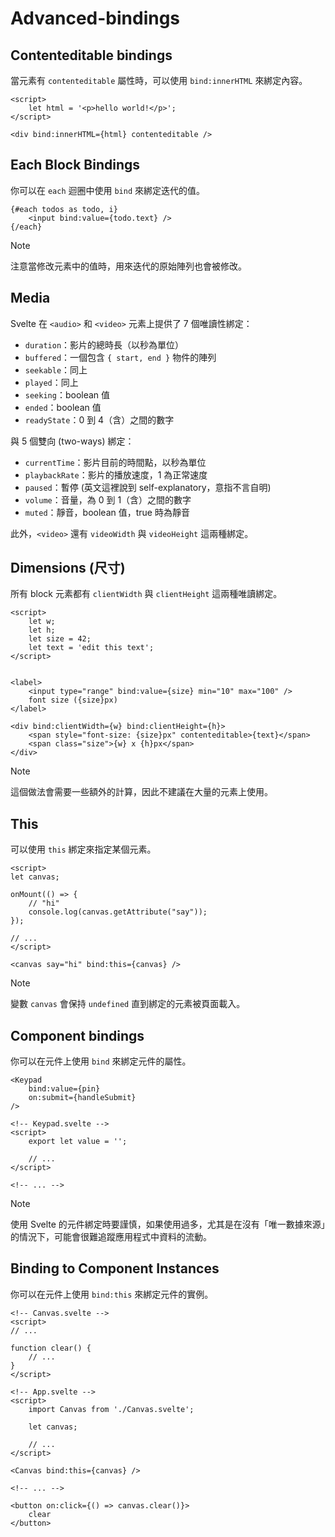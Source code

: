 # Advanced-bindings

## Contenteditable bindings

當元素有 `contenteditable` 屬性時，可以使用 `bind:innerHTML` 來綁定內容。

```svelte
<script>
    let html = '<p>hello world!</p>';
</script>

<div bind:innerHTML={html} contenteditable />
```

## Each Block Bindings

你可以在 `each` 迴圈中使用 `bind` 來綁定迭代的值。

```svelte
{#each todos as todo, i}
    <input bind:value={todo.text} />
{/each}
```

> [!NOTE]
>
> 注意當修改元素中的值時，用來迭代的原始陣列也會被修改。

## Media

Svelte 在 `<audio>` 和 `<video>` 元素上提供了 7 個唯讀性綁定：

- `duration`：影片的總時長（以秒為單位）
- `buffered`：一個包含 `{ start, end }` 物件的陣列
- `seekable`：同上
- `played`：同上
- `seeking`：boolean 值
- `ended`：boolean 值
- `readyState`：0 到 4（含）之間的數字

與 5 個雙向 (two-ways) 綁定：

- `currentTime`：影片目前的時間點，以秒為單位
- `playbackRate`：影片的播放速度，1 為正常速度
- `paused`：暫停 (英文這裡說到 self-explanatory，意指不言自明)
- `volume`：音量，為 0 到 1（含）之間的數字
- `muted`：靜音，boolean 值，true 時為靜音

此外，`<video>` 還有 `videoWidth` 與 `videoHeight` 這兩種綁定。

## Dimensions (尺寸)

所有 block 元素都有 `clientWidth` 與 `clientHeight` 這兩種唯讀綁定。

```svelte
<script>
    let w;
    let h;
    let size = 42;
    let text = 'edit this text';
</script>


<label>
    <input type="range" bind:value={size} min="10" max="100" />
    font size ({size}px)
</label>

<div bind:clientWidth={w} bind:clientHeight={h}>
    <span style="font-size: {size}px" contenteditable>{text}</span>
    <span class="size">{w} x {h}px</span>
</div>
```

> [!NOTE]
>
> 這個做法會需要一些額外的計算，因此不建議在大量的元素上使用。

## This

可以使用 `this` 綁定來指定某個元素。

```svelte
<script>
let canvas;

onMount(() => {
    // "hi"
    console.log(canvas.getAttribute("say"));
});

// ...
</script>

<canvas say="hi" bind:this={canvas} />
```

> [!NOTE]
>
> 變數 `canvas` 會保持 `undefined` 直到綁定的元素被頁面載入。

## Component bindings

你可以在元件上使用 `bind` 來綁定元件的屬性。

```svelte
<Keypad
    bind:value={pin}
    on:submit={handleSubmit}
/>
```

```svelte
<!-- Keypad.svelte -->
<script>
    export let value = '';

    // ...
</script>

<!-- ... -->
```

> [!NOTE]
>
> 使用 Svelte 的元件綁定時要謹慎，如果使用過多，尤其是在沒有「唯一數據來源」的情況下，可能會很難追蹤應用程式中資料的流動。

## Binding to Component Instances

你可以在元件上使用 `bind:this` 來綁定元件的實例。

```svelte
<!-- Canvas.svelte -->
<script>
// ...

function clear() {
    // ...
}
</script>
```

```svelte
<!-- App.svelte -->
<script>
    import Canvas from './Canvas.svelte';

    let canvas;

    // ...
</script>

<Canvas bind:this={canvas} />

<!-- ... -->

<button on:click={() => canvas.clear()}>
    clear
</button>
```
